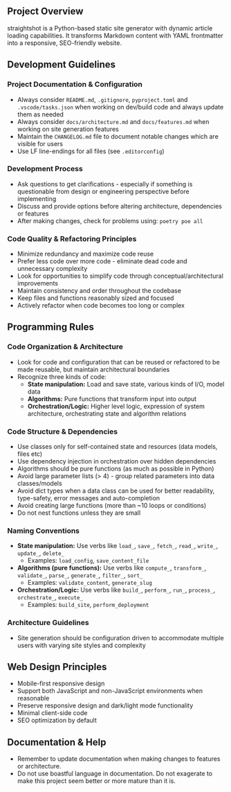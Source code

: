 ## Project Overview
straightshot is a Python-based static site generator with dynamic article loading capabilities. It transforms Markdown content with YAML frontmatter into a responsive, SEO-friendly website.

## Development Guidelines

### Project Documentation & Configuration
- Always consider `README.md`, `.gitignore`, `pyproject.toml` and `.vscode/tasks.json` when working on dev/build code and always update them as needed
- Always consider `docs/architecture.md` and `docs/features.md` when working on site generation features
- Maintain the `CHANGELOG.md` file to document notable changes which are visible for users
- Use LF line-endings for all files (see `.editorconfig`)

### Development Process
- Ask questions to get clarifications - especially if something is questionable from design or engineering perspective before implementing
- Discuss and provide options before altering architecture, dependencies or features
- After making changes, check for problems using: `poetry poe all`

### Code Quality & Refactoring Principles
- Minimize redundancy and maximize code reuse
- Prefer less code over more code - eliminate dead code and unnecessary complexity
- Look for opportunities to simplify code through conceptual/architectural improvements
- Maintain consistency and order throughout the codebase
- Keep files and functions reasonably sized and focused
- Actively refactor when code becomes too long or complex

## Programming Rules

### Code Organization & Architecture
- Look for code and configuration that can be reused or refactored to be made reusable, but maintain architectural boundaries
- Recognize three kinds of code:
  - **State manipulation:** Load and save state, various kinds of I/O, model data
  - **Algorithms:** Pure functions that transform input into output
  - **Orchestration/Logic:** Higher level logic, expression of system architecture, orchestrating state and algorithm relations

### Code Structure & Dependencies
- Use classes only for self-contained state and resources (data models, files etc)
- Use dependency injection in orchestration over hidden dependencies
- Algorithms should be pure functions (as much as possible in Python)
- Avoid large parameter lists (> 4) - group related parameters into data classes/models
- Avoid dict types when a data class can be used for better readability, type-safety, error messages and auto-completion
- Avoid creating large functions (more than ~10 loops or conditions)
- Do not nest functions unless they are small

### Naming Conventions
- **State manipulation:** Use verbs like `load_`, `save_`, `fetch_`, `read_`, `write_`, `update_`, `delete_`
  - Examples: `load_config`, `save_content_file`
- **Algorithms (pure functions):** Use verbs like `compute_`, `transform_`, `validate_`, `parse_`, `generate_`, `filter_`, `sort_`
  - Examples: `validate_content`, `generate_slug`
- **Orchestration/Logic:** Use verbs like `build_`, `perform_`, `run_`, `process_`, `orchestrate_`, `execute_`
  - Examples: `build_site`, `perform_deployment`

### Architecture Guidelines
- Site generation should be configuration driven to accommodate multiple users with varying site styles and complexity

## Web Design Principles

- Mobile-first responsive design
- Support both JavaScript and non-JavaScript environments when reasonable
- Preserve responsive design and dark/light mode functionality
- Minimal client-side code
- SEO optimization by default

## Documentation & Help
- Remember to update documentation when making changes to features or architecture.
- Do not use boastful language in documentation. Do not exagerate to make this project seem better or more mature than it is.

